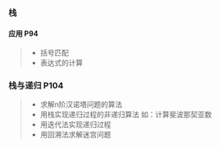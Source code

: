 ### 栈

#### 应用 P94
> - 括号匹配
> - 表达式的计算

### 栈与递归  P104
> - 求解n阶汉诺塔问题的算法
> - 用栈实现递归过程的非递归算法   如：计算斐波那契亚数
> - 用迭代法实现递归过程
> - 用回溯法求解迷宫问题
